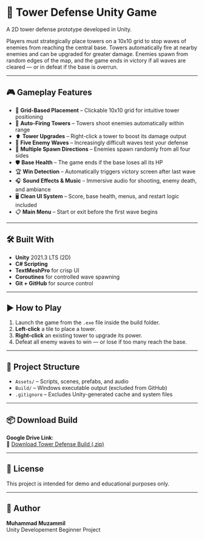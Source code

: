 # 🏰 Tower Defense Unity Game

A 2D tower defense prototype developed in Unity.

Players must strategically place towers on a 10x10 grid to stop waves of enemies from reaching the central base. Towers automatically fire at nearby enemies and can be upgraded for greater damage. Enemies spawn from random edges of the map, and the game ends in victory if all waves are cleared — or in defeat if the base is overrun.

---

## 🎮 Gameplay Features

- 🔳 **Grid-Based Placement** – Clickable 10x10 grid for intuitive tower positioning  
- 🗼 **Auto-Firing Towers** – Towers shoot enemies automatically within range  
- ⬆️ **Tower Upgrades** – Right-click a tower to boost its damage output  
- 🧟 **Five Enemy Waves** – Increasingly difficult waves test your defense  
- 🧭 **Multiple Spawn Directions** – Enemies spawn randomly from all four sides  
- 🛡️ **Base Health** – The game ends if the base loses all its HP  
- 🏆 **Win Detection** – Automatically triggers victory screen after last wave  
- 🎧 **Sound Effects & Music** – Immersive audio for shooting, enemy death, and ambiance  
- 🖥️ **Clean UI System** – Score, base health, menus, and restart logic included  
- 📋 **Main Menu** – Start or exit before the first wave begins

---

## 🛠️ Built With

- **Unity** 2021.3 LTS (2D)
- **C# Scripting**
- **TextMeshPro** for crisp UI
- **Coroutines** for controlled wave spawning
- **Git + GitHub** for source control

---

## ▶️ How to Play

1. Launch the game from the `.exe` file inside the build folder.
2. **Left-click** a tile to place a tower.
3. **Right-click** an existing tower to upgrade its power.
4. Defeat all enemy waves to win — or lose if too many reach the base.

---

## 📂 Project Structure

- `Assets/` – Scripts, scenes, prefabs, and audio
- `Build/` – Windows executable output (excluded from GitHub)
- `.gitignore` – Excludes Unity-generated cache and system files

---

## 📦 Download Build

**Google Drive Link**:  
🔗 [Download Tower Defense Build (.zip)](https://drive.google.com/drive/folders/1A1oWYMZS78INGplQmSO8nmuQ0CnZCPRT?usp=sharing)

---

## 📑 License

This project is intended for demo and educational purposes only.

---

## 👤 Author

**Muhammad Muzammil**  
Unity Developement Beginner Project 
